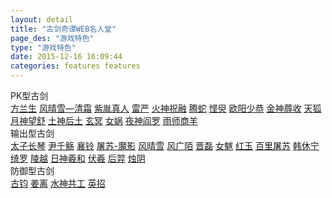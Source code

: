 ```yaml
---
layout: detail
title: "古剑奇谭WEB名人堂"
page_des: "游戏特色"
type: "游戏特色"
date: 2015-12-16 16:09:44
categories: features features
--- 
```


<dt class="mrt-1">PK型古剑</dt>
                                                                          <a href="https://cdn-dev.36b.me/current/gjqt/features/2015/12/2.html" target="_blank">方兰生</a>
                                                                                <a href="https://cdn-dev.36b.me/current/gjqt/features/2015/12/5.html" target="_blank">风晴雪—清霜</a>
                                                                                <a href="https://cdn-dev.36b.me/current/gjqt/features/2015/12/37.html" target="_blank">紫胤真人</a>
                                                                                <a href="https://cdn-dev.36b.me/current/gjqt/features/2015/12/15.html" target="_blank">雷严</a>
                                                                                <a href="https://cdn-dev.36b.me/current/gjqt/features/2015/12/11.html" target="_blank">火神祝融</a>
                                                                                <a href="https://cdn-dev.36b.me/current/gjqt/features/2015/12/25.html" target="_blank">腾蛇</a>
                                                                            <a href="https://cdn-dev.36b.me/current/gjqt/features/2015/12/21.html" target="_blank">悭臾</a>
                                                                                <a href="https://cdn-dev.36b.me/current/gjqt/features/2015/12/19.html" target="_blank">欧阳少恭</a>
                                                                                <a href="https://cdn-dev.36b.me/current/gjqt/features/2015/12/13.html" target="_blank">金神蓐收</a>
                                                                                <a href="https://cdn-dev.36b.me/current/gjqt/features/2015/12/26.html" target="_blank">天狐</a>
                                                                                <a href="https://cdn-dev.36b.me/current/gjqt/features/2015/12/35.html" target="_blank">月神望舒</a>
                                                                                <a href="https://cdn-dev.36b.me/current/gjqt/features/2015/12/28.html" target="_blank">土神后土</a>
                                                                                <a href="https://cdn-dev.36b.me/current/gjqt/features/2015/12/30.html" target="_blank">玄冥</a>
                                                                                <a href="hhttps://cdn-dev.36b.me/current/gjqt/features/2015/12/17.html" target="_blank">女娲</a>
                                                                                <a href="https://cdn-dev.36b.me/current/gjqt/features/2015/12/31.html" target="_blank">夜神阎罗</a>
                                                                                <a href="https://cdn-dev.36b.me/current/gjqt/features/2015/12/34.html" target="_blank">雨师商羊</a>

<dt class="mrt-2">输出型古剑</dt>
                                                                                <a href="https://cdn-dev.36b.me/current/gjqt/features/2015/12/24.html" target="_blank">太子长琴</a>
                                                                                <a href="https://cdn-dev.36b.me/current/gjqt/features/2015/12/32.html" target="_blank">尹千觞</a>
                                                                                <a href="https://cdn-dev.36b.me/current/gjqt/features/2015/12/29.html" target="_blank">襄铃</a>
                                                                                <a href="https://cdn-dev.36b.me/current/gjqt/features/2015/12/27.html" target="_blank">屠苏-魔影</a>
                                                                                <a href="https://cdn-dev.36b.me/current/gjqt/features/2015/12/4.html" target="_blank">风晴雪</a>
                                                                                <a href="https://cdn-dev.36b.me/current/gjqt/features/2015/12/3.html" target="_blank">风广陌</a>
                                                                                <a href="https://cdn-dev.36b.me/current/gjqt/features/2015/12/14.html" target="_blank">晋磊</a>
                                                                                <a href="https://cdn-dev.36b.me/current/gjqt/features/2015/12/17.html" target="_blank">女魃</a>
                                                                                <a href="https://cdn-dev.36b.me/current/gjqt/features/2015/12/9.html" target="_blank">红玉</a>
                                                                                <a href="https://cdn-dev.36b.me/current/gjqt/features/2015/12/9.html" target="_blank">百里屠苏</a>
                                                                                <a href="https://cdn-dev.36b.me/current/gjqt/features/2015/12/8.html" target="_blank">韩休宁</a>
                                                                                <a href="https://cdn-dev.36b.me/current/gjqt/features/2015/12/20.html" target="_blank">绮罗</a>
                                                                                <a href="https://cdn-dev.36b.me/current/gjqt/features/2015/12/16.html" target="_blank">陵越</a>
                                                                                <a href="https://cdn-dev.36b.me/current/gjqt/features/2015/12/22.html" target="_blank">日神羲和</a>
                                                                                <a href="https://cdn-dev.36b.me/current/gjqt/features/2015/12/6.html" target="_blank">伏羲</a>
                                                                                <a href="https://cdn-dev.36b.me/current/gjqt/features/2015/12/10.html" target="_blank">后羿</a>
                                                                                <a href="https://cdn-dev.36b.me/current/gjqt/features/2015/12/36.html" target="_blank">烛阴</a>
                                                                            
<dt class="mrt-3">防御型古剑</dt>
                                                                                <a href="https://cdn-dev.36b.me/current/gjqt/features/2015/12/7.html" target="_blank">古钧</a>
                                                                                <a href="https://cdn-dev.36b.me/current/gjqt/features/2015/12/12.html" target="_blank">姜离</a>
                                                                                <a href="https://cdn-dev.36b.me/current/gjqt/features/2015/12/23.html" target="_blank">水神共工</a>
                                                                                <a href="https://cdn-dev.36b.me/current/gjqt/features/2015/12/33.html" target="_blank">英招</a>
                                                                            </dd>                                                                            
